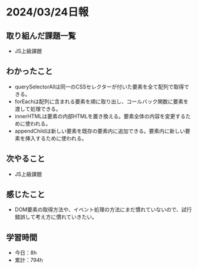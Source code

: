 # 2024/03/24日報
## 取り組んだ課題一覧
- JS上級課題

## わかったこと
- querySelectorAllは同一のCSSセレクターが付いた要素を全て配列で取得できる。
- forEachは配列に含まれる要素を順に取り出し、コールバック関数に要素を渡して処理できる。
- innerHTMLは要素の内部HTMLを置き換える。要素全体の内容を変更するために使われる。
- appendChildは新しい要素を既存の要素内に追加できる。要素内に新しい要素を挿入するために使われる。

## 次やること
- JS上級課題

## 感じたこと
- DOM要素の取得方法や、イベント処理の方法にまだ慣れていないので、試行錯誤して考え方に慣れていきたい。

## 学習時間
- 今日：8h
- 累計：794h

